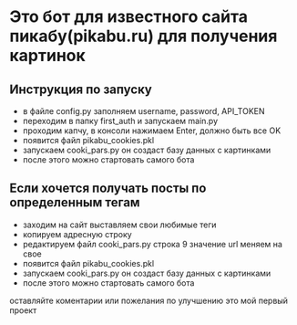 # Это бот для известного сайта пикабу(pikabu.ru) для получения картинок

## Инструкция по запуску
- в файле config.py заполняем username, password, API_TOKEN
- переходим в папку first_auth и запускаем main.py
- проходим капчу, в консоли нажимаем Enter, должно быть все OK 
- появится файл pikabu_cookies.pkl
- запускаем cooki_pars.py он создаст базу данных с картинками
- после этого можно стартовать самого бота

## Если хочется получать посты по определенным тегам

- заходим на сайт выставляем свои любимые теги
- копируем адресную строку
- редактируем файл cooki_pars.py строка 9 значение url меняем на свое
- появится файл pikabu_cookies.pkl
- запускаем cooki_pars.py он создаст базу данных с картинками
- после этого можно стартовать самого бота

оставляйте коментарии или пожелания по улучшению
это мой первый проект
